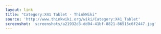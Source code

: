 ```yaml
---
layout: link
title: "Category:X41 Tablet - ThinkWiki"
source: 'http://www.thinkwiki.org/wiki/Category:X41_Tablet'
screenshot: 'screenshots/a21932d3-dd04-41bf-8821-86515c6f2447.jpg'
---
```


